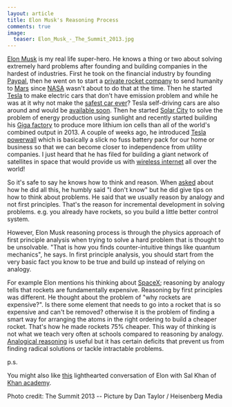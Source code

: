```yaml
---
layout: article
title: Elon Musk's Reasoning Process
comments: true
image:
  teaser: Elon_Musk_-_The_Summit_2013.jpg
---
```



[Elon Musk](https://en.wikipedia.org/wiki/Elon_Musk) is my real life super-hero. He knows a thing or two about solving extremely hard problems after founding and building companies in the hardest of industries. First he took on the financial industry by founding [Paypal](https://www.paypal.com/), then he went on to start a [private rocket company](http://blog.hsaghir.com/2015/06/14/elon-musk-reasoning-process/www.spacex.com) to send humanity to [Mars](http://sploid.gizmodo.com/elon-musk-vows-for-2026-manned-mars-mission-wants-self-1592859862) since [NASA](http://blog.hsaghir.com/2015/06/14/elon-musk-reasoning-process/www.nasa.gov) wasn't about to do that at the time. Then he started [Tesla](http://blog.hsaghir.com/2015/06/14/elon-musk-reasoning-process/www.teslamotors.com) to make electric cars that don't have emission problem and while he was at it why not make the [safest car ever](http://www.forbes.com/sites/joannmuller/2013/12/23/teslas-5-star-safety-rating-is-reaffirmed/)? Tesla self-driving cars are also around and would be [available soon](http://www.nytimes.com/2015/03/20/business/elon-musk-says-self-driving-tesla-cars-will-be-in-the-us-by-summer.html?_r=0). Then he started [Solar City](http://blog.hsaghir.com/2015/06/14/elon-musk-reasoning-process/www.solarcity.com) to solve the problem of energy production using sunlight and recently started building his [Giga factory](http://www.teslamotors.com/en_CA/gigafactory) to produce more lithium ion cells than all of the world's combined output in 2013. A couple of weeks ago, he introduced [Tesla powerwall](http://www.teslamotors.com/en_CA/powerwall) which is basically a slick no fuss battery pack for our home or business so that we can become closer to independence from utility companies. I just heard that he has filed for building a giant network of satellites in space that would provide us with [wireless internet](http://www.businessinsider.com/space-x-is-trying-to-serve-up-internet-service-from-space-2015-6) all over the world!

So it's safe to say he knows how to think and reason. When [asked](https://www.ted.com/talks/elon_musk_the_mind_behind_tesla_spacex_solarcity?language=en) about how he did all this, he humbly said "I don't know" but he did give tips on how to think about problems. He said that we usually reason by analogy and not first principles. That's the reason for incremental development in solving problems. e.g. you already have rockets, so you build a little better control system.

However, Elon Musk reasoning process is through the physics approach of first principle analysis when trying to solve a hard problem that is thought to be unsolvable. "That is how you finds counter-intuitive things like quantum mechanics", he says. In first principle analysis, you should start from the very basic fact you know to be true and build up instead of relying on analogy.

For example Elon mentions his thinking about [SpaceX](http://www.spacex.com); reasoning by analogy tells that rockets are fundamentally expensive. Reasoning by first principles was different. He thought about the problem of "why rockets are expensive?". Is there some element that needs to go into a rocket that is so expensive and can't be removed? otherwise it is the problem of finding a smart way for arranging the atoms in the right ordering to build a cheaper rocket. That's how he made rockets 75% cheaper. This way of thinking is not what we teach very often at schools compared to reasoning by analogy. [Analogical reasoning](http://plato.stanford.edu/entries/reasoning-analogy/) is useful but it has certain deficits that prevent us from finding radical solutions or tackle intractable problems.

p.s.

You might also like [this](https://www.khanacademy.org/talks-and-interviews/khan-academy-living-room-chats/v/elon-musk) lighthearted conversation of Elon with Sal Khan of [Khan academy](https://www.khanacademy.org/).

Photo credit:
The Summit 2013 -- Picture by Dan Taylor / Heisenberg Media